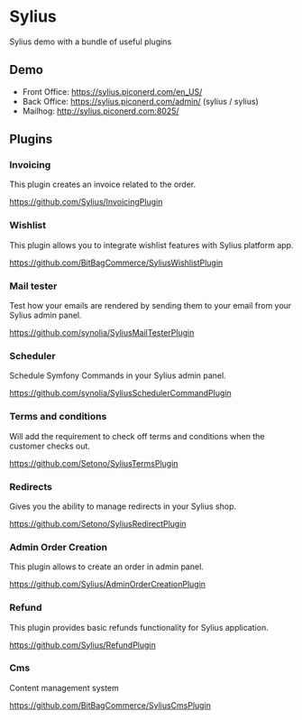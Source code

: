 # Sylius
Sylius demo with a bundle of useful plugins

## Demo
* Front Office: https://sylius.piconerd.com/en_US/
* Back Office: https://sylius.piconerd.com/admin/ (sylius / sylius)
* Mailhog: http://sylius.piconerd.com:8025/

## Plugins

### Invoicing

This plugin creates an invoice related to the order.

https://github.com/Sylius/InvoicingPlugin

### Wishlist

This plugin allows you to integrate wishlist features with Sylius platform app.

https://github.com/BitBagCommerce/SyliusWishlistPlugin

### Mail tester

Test how your emails are rendered by sending them to your email from your Sylius admin panel.

https://github.com/synolia/SyliusMailTesterPlugin

### Scheduler
Schedule Symfony Commands in your Sylius admin panel.

https://github.com/synolia/SyliusSchedulerCommandPlugin

### Terms and conditions
Will add the requirement to check off terms and conditions when the customer checks out.

https://github.com/Setono/SyliusTermsPlugin

### Redirects
Gives you the ability to manage redirects in your Sylius shop.

https://github.com/Setono/SyliusRedirectPlugin

### Admin Order Creation
This plugin allows to create an order in admin panel.

https://github.com/Sylius/AdminOrderCreationPlugin

### Refund
This plugin provides basic refunds functionality for Sylius application.

https://github.com/Sylius/RefundPlugin

### Cms
Content management system

https://github.com/BitBagCommerce/SyliusCmsPlugin